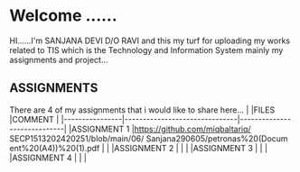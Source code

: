 # Welcome ......

HI......I'm SANJANA DEVI D/O RAVI and this my turf for uploading my works related to TIS which is the Technology and Information System mainly my assignments and project...

## ASSIGNMENTS

There are 4 of my assignments that i would like to share here...
|                |FILES                          |COMMENT                      |
|----------------|-------------------------------|-----------------------------|
|ASSIGNMENT 1    |https://github.com/miqbaltariq/
                  SECP1513202420251/blob/main/06/
                  Sanjana290605/petronas%20(Docum
                  ent%20(A4))%20(1).pdf          |                             |
|ASSIGNMENT 2    |                               |                             |
|ASSIGNMENT 3    |                               |                             |
|ASSIGNMENT 4    |                               |                             |
